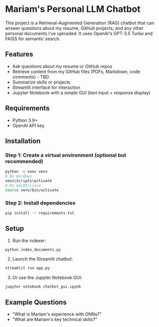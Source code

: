 # Mariam's Personal LLM Chatbot

This project is a Retrieval-Augmented Generation (RAG) chatbot that can answer questions about my resume, GitHub projects, and any other personal documents I've uploaded. It uses OpenAI's GPT-3.5 Turbo and FAISS for semantic search.

## Features
- Ask questions about my resume or GitHub repos
- Retrieve content from my GitHub files (PDFs, Markdown, code comments) - TBD
- Summarize skills or projects
- Streamlit interface for interaction
- Jupyter Notebook with a simple GUI (text input + response display)

## Requirements
- Python 3.9+
- OpenAI API key

## Installation
### Step 1: Create a virtual environment (optional but recommended)
```bash
python -m venv venv
# On Windows
venv\Scripts\activate
# On macOS/Linux
source venv/bin/activate
```

### Step 2: Install dependencies
```bash
pip install -r requirements.txt
```

## Setup
1. Run the indexer:
```bash
python index_documents.py
```
2. Launch the Streamlit chatbot:
```bash
streamlit run app.py
```
3. Or use the Jupyter Notebook GUI:
```bash
jupyter notebook chatbot_gui.ipynb
```

## Example Questions
- "What is Mariam's experience with GNNs?"
- "What are Mariam's key technical skills?"